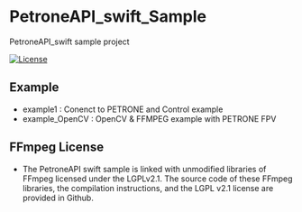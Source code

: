 # PetroneAPI_swift_Sample
PetroneAPI_swift sample project

[![License](https://img.shields.io/badge/license-MIT-blue.svg)](http://opensource.org/licenses/MIT)

## Example
- example1 : Conenct to PETRONE and Control example
- example_OpenCV : OpenCV & FFMPEG example with PETRONE FPV

## FFmpeg License
- The PetroneAPI swift sample is linked with unmodified libraries of FFmpeg licensed under the LGPLv2.1.
  The source code of these FFmpeg libraries, the compilation instructions, and the LGPL v2.1 license are provided in Github.
